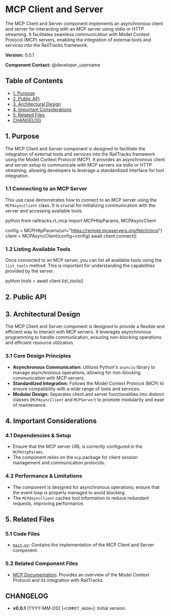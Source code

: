 # MCP Client and Server

The MCP Client and Server component implements an asynchronous client and server for interacting with an MCP server using stdio or HTTP streaming. It facilitates seamless communication with Model Context Protocol (MCP) servers, enabling the integration of external tools and services into the RailTracks framework.

**Version:** 0.0.1

**Component Contact:** @developer_username

## Table of Contents

- [1. Purpose](#1-purpose)
- [2. Public API](#2-public-api)
- [3. Architectural Design](#3-architectural-design)
- [4. Important Considerations](#4-important-considerations)
- [5. Related Files](#5-related-files)
- [CHANGELOG](#changelog)

## 1. Purpose

The MCP Client and Server component is designed to facilitate the integration of external tools and services into the RailTracks framework using the Model Context Protocol (MCP). It provides an asynchronous client and server setup to communicate with MCP servers via stdio or HTTP streaming, allowing developers to leverage a standardized interface for tool integration.

### 1.1 Connecting to an MCP Server

This use case demonstrates how to connect to an MCP server using the `MCPAsyncClient` class. It is crucial for initializing communication with the server and accessing available tools.

python
from railtracks.rt_mcp import MCPHttpParams, MCPAsyncClient

config = MCPHttpParams(url="https://remote.mcpservers.org/fetch/mcp")
client = MCPAsyncClient(config=config)
await client.connect()


### 1.2 Listing Available Tools

Once connected to an MCP server, you can list all available tools using the `list_tools` method. This is important for understanding the capabilities provided by the server.

python
tools = await client.list_tools()


## 2. Public API



## 3. Architectural Design

The MCP Client and Server component is designed to provide a flexible and efficient way to interact with MCP servers. It leverages asynchronous programming to handle communication, ensuring non-blocking operations and efficient resource utilization.

### 3.1 Core Design Principles

- **Asynchronous Communication:** Utilizes Python's `asyncio` library to manage asynchronous operations, allowing for non-blocking communication with MCP servers.
- **Standardized Integration:** Follows the Model Context Protocol (MCP) to ensure compatibility with a wide range of tools and services.
- **Modular Design:** Separates client and server functionalities into distinct classes (`MCPAsyncClient` and `MCPServer`) to promote modularity and ease of maintenance.

## 4. Important Considerations

### 4.1 Dependencies & Setup

- Ensure that the MCP server URL is correctly configured in the `MCPHttpParams`.
- The component relies on the `mcp` package for client session management and communication protocols.

### 4.2 Performance & Limitations

- The component is designed for asynchronous operations; ensure that the event loop is properly managed to avoid blocking.
- The `MCPAsyncClient` caches tool information to reduce redundant requests, improving performance.

## 5. Related Files

### 5.1 Code Files

- [`main.py`](../packages/railtracks/src/railtracks/rt_mcp/main.py): Contains the implementation of the MCP Client and Server component.

### 5.2 Related Component Files

- [MCP Documentation](../../docs/tools_mcp/mcp/index.md): Provides an overview of the Model Context Protocol and its integration with RailTracks.

## CHANGELOG

- **v0.0.1** (YYYY-MM-DD) [`<COMMIT_HASH>`]: Initial version.
